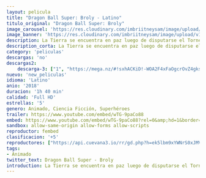 ```yaml
---
layout: pelicula
title: "Dragon Ball Super: Broly - Latino"
titulo_original: "Dragon Ball Super: Broly"
image_carousel: 'https://res.cloudinary.com/imbriitneysam/image/upload/v1544842367/broly-poster-min.jpg'
image_banner: 'https://res.cloudinary.com/imbriitneysam/image/upload/v1544842367/broly-banner-min.jpg'
description: La Tierra se encuentra en paz luego de disputarse el Torneo del Poder. Al darse cuenta de que en el universo aún hay personas extremadamente fuertes, Goku pasa los días entrenando para alcanzar un nivel superior. Pero un día, Goku y Vegeta son confrontados por un misterioso Saiyajin llamado Broly. La raza Saiyajin debería haberse extinguido por completo tras la destrucción del Planeta Vegeta, pero entonces, ¿qué está haciendo en la Tierra? Freezer, que ha regresado del infierno, está involucrado nuevamente y el encuentro entre estos tres Saiyajins, que han tenido un destino totalmente diferente, se convertirá en una batalla feroz.
description_corta: La Tierra se encuentra en paz luego de disputarse el Torneo del Poder. Al darse cuenta de que en el universo aún hay personas extremadamente fuertes, Goku pasa los días entrenando para alcanzar un nivel superior. Pero un día, Goku y Vegeta son..
category: 'peliculas'
descargas: 'no'
descargas2:
    descarga-3: ["1", "https://mega.nz/#!sxhACKiD!-WOA2F4xFaOgcrOvZ4gksp36yR3SWK32asvycYqt4xg", "https://www.google.com/s2/favicons?domain=mega.nz","Mega","https://res.cloudinary.com/imbriitneysam/image/upload/v1541473684/mexico.png", "Latino", "Full HD"]
nuevo: 'new_peliculas'
idioma: 'Latino'
anio: '2018'
duracion: '1h 40 min'
calidad: 'Full HD'
estrellas: '5'
genero: Animado, Ciencia Ficción, Superhéroes
trailer: https://www.youtube.com/embed/wTG-9paCo88
embed: https://www.youtube.com/embed/wTG-9paCo88?rel=0&amp;hd=1&border=0&wmode=opaque&enablejsapi=1&modestbranding=1&controls=1&showinfo=1
sandbox: allow-same-origin allow-forms allow-scripts
reproductor: fembed
clasificacion: '+5'
reproductores: ["https://api.cuevana3.io/rr/gd.php?h=ek5lbm9xYWNrS0xJMVp5b21KREk0dFBLbjVkaHhkRGdrOG1jbnBpUnhhS1YxNGg1YXJESzU1dXhkSU5wd2RmcHRMcDhlS21vcGNXdnJJS2FkTXVzNHBlU3FadVkyUT09"]
tags:
- Animado
twitter_text: Dragon Ball Super - Broly
introduction: La Tierra se encuentra en paz luego de disputarse el Torneo del Poder. Al darse cuenta de que en el universo aún hay personas extremadamente fuertes, Goku pasa los días entrenando para alcanzar un nivel superior. Pero un día, Goku y Vegeta son..
---
```












